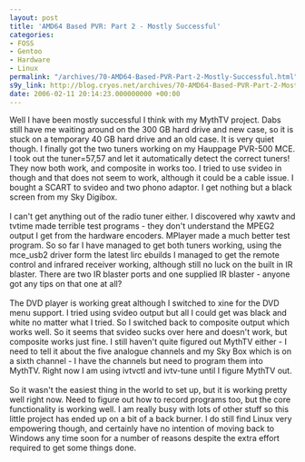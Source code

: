 ```yaml
---
layout: post
title: 'AMD64 Based PVR: Part 2 - Mostly Successful'
categories:
- FOSS
- Gentoo
- Hardware
- Linux
permalink: "/archives/70-AMD64-Based-PVR-Part-2-Mostly-Successful.html"
s9y_link: http://blog.cryos.net/archives/70-AMD64-Based-PVR-Part-2-Mostly-Successful.html
date: 2006-02-11 20:14:23.000000000 +00:00
---
```

Well I have been mostly successful I think with my MythTV project. Dabs still have me waiting around on the 300 GB hard drive and new case, so it is stuck on a temporary 40 GB hard drive and an old case. It is very quiet though. I finally got the two tuners working on my Hauppage PVR-500 MCE. I took out the tuner=57,57 and let it automatically detect the correct tuners! They now both work, and composite in works too. I tried to use svideo in though and that does not seem to work, although it could be a cable issue. I bought a SCART to svideo and two phono adaptor. I get nothing but a black screen from my Sky Digibox.<br />
<br />
I can't get anything out of the radio tuner either. I discovered why xawtv and tvtime made terrible test programs - they don't understand the MPEG2 output I get from the hardware encoders. MPlayer made a much better test program. So so far I have managed to get both tuners working, using the mce_usb2 driver form the latest lirc ebuilds I managed to get the remote control and infrared receiver working, although still no luck on the built in IR blaster. There are two IR blaster ports and one supplied IR blaster - anyone got any tips on that one at all?<br />
<br />
The DVD player is working great although I switched to xine for the DVD menu support. I tried using svideo output but all I could get was black and white no matter what I tried. So I switched back to composite output which works well. So it seems that svideo sucks over here and doesn't work, but composite works just fine. I still haven't quite figured out MythTV either - I need to tell it about the five analogue channels and my Sky Box which is on a sixth channel - I have the channels but need to program them into MythTV. Right now I am using ivtvctl and ivtv-tune until I figure MythTV out.<br />
<br />
So it wasn't the easiest thing in the world to set up, but it is working pretty well right now. Need to figure out how to record programs too, but the core functionality is working well. I am really busy with lots of other stuff so this little project has ended up on a bit of a back burner. I do still find Linux very empowering though, and certainly have no intention of moving back to Windows any time soon for a number of reasons despite the extra effort required to get some things done.
